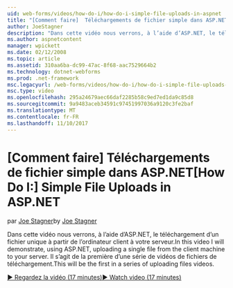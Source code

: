 ```yaml
---
uid: web-forms/videos/how-do-i/how-do-i-simple-file-uploads-in-aspnet
title: "[Comment faire]  Téléchargements de fichier simple dans ASP.NET | Documents Microsoft"
author: JoeStagner
description: "Dans cette vidéo nous verrons, à l’aide d’ASP.NET, le téléchargement d’un fichier unique à partir de l’ordinateur client à votre serveur. Il s’agit de la première d’une série de téléchargement..."
ms.author: aspnetcontent
manager: wpickett
ms.date: 02/12/2008
ms.topic: article
ms.assetid: 310aa6ba-dc99-47ac-8f68-aac7529664b2
ms.technology: dotnet-webforms
ms.prod: .net-framework
msc.legacyurl: /web-forms/videos/how-do-i/how-do-i-simple-file-uploads-in-aspnet
msc.type: video
ms.openlocfilehash: 295a24679aec66daf2285b58c9ed7ed1da9c85d8
ms.sourcegitcommit: 9a9483aceb34591c97451997036a9120c3fe2baf
ms.translationtype: MT
ms.contentlocale: fr-FR
ms.lasthandoff: 11/10/2017
---
```

<a name="how-do-i--simple-file-uploads-in-aspnet"></a><span data-ttu-id="96ee8-104">[Comment faire]  Téléchargements de fichier simple dans ASP.NET</span><span class="sxs-lookup"><span data-stu-id="96ee8-104">[How Do I:]  Simple File Uploads in ASP.NET</span></span>
====================
<span data-ttu-id="96ee8-105">par [Joe Stagner](https://github.com/JoeStagner)</span><span class="sxs-lookup"><span data-stu-id="96ee8-105">by [Joe Stagner](https://github.com/JoeStagner)</span></span>

<span data-ttu-id="96ee8-106">Dans cette vidéo nous verrons, à l’aide d’ASP.NET, le téléchargement d’un fichier unique à partir de l’ordinateur client à votre serveur.</span><span class="sxs-lookup"><span data-stu-id="96ee8-106">In this video I will demonstrate, using ASP.NET, uploading a single file from the client machine to your server.</span></span> <span data-ttu-id="96ee8-107">Il s’agit de la première d’une série de vidéos de fichiers de téléchargement.</span><span class="sxs-lookup"><span data-stu-id="96ee8-107">This will be the first in a series of uploading files videos.</span></span>

[<span data-ttu-id="96ee8-108">&#9654; Regardez la vidéo (17 minutes)</span><span class="sxs-lookup"><span data-stu-id="96ee8-108">&#9654; Watch video (17 minutes)</span></span>](https://channel9.msdn.com/Blogs/ASP-NET-Site-Videos/how-do-i-simple-file-uploads-in-aspnet)
